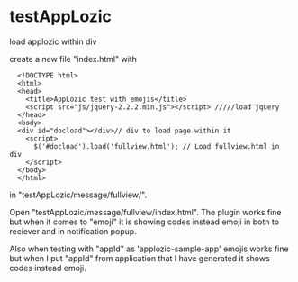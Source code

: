 # testAppLozic
load applozic within div

create a new file "index.html" with
      
      <!DOCTYPE html>
      <html>
      <head>
        <title>AppLozic test with emojis</title>
        <script src="js/jquery-2.2.2.min.js"></script> /////load jquery
      </head>
      <body>
      <div id="docload"></div>// div to load page within it
        <script>
          $('#docload').load('fullview.html'); // Load fullview.html in div
        </script>
      </body>
      </html>
      
 in "testAppLozic/message/fullview/".
 
 Open "testAppLozic/message/fullview/index.html". The plugin works fine but when it comes to "emoji" it is showing codes instead emoji in both to reciever and in notification popup.
 
 Also when testing with "appId" as 'applozic-sample-app' emojis works fine but when I put "appId" from application that I have generated it shows codes instead emoji.
